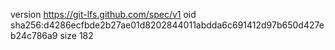 version https://git-lfs.github.com/spec/v1
oid sha256:d4286ecfbde2b27ae01d8202844011abdda6c691412d97b650d427eb24c786a9
size 182
